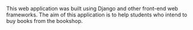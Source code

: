 This web application was built using Django and other front-end web frameworks. The aim of this application is to help students who intend to buy books from the bookshop.
